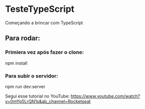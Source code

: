 # TesteTypeScript
Começando a brincar com TypeScript

## Para rodar:

### Primiera vez após fazer o clone:
npm install

### Para subir o servidor:
npm run dev:server

Segui esse tutorial no YouTube: https://www.youtube.com/watch?v=0mYq5LrQN1s&ab_channel=Rocketseat


